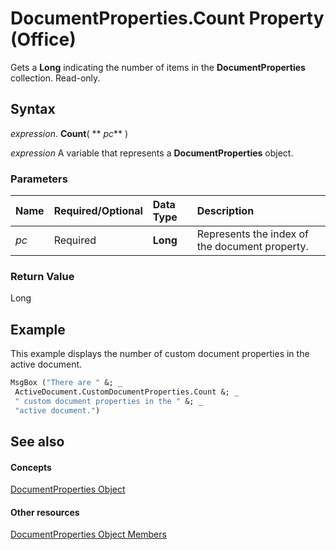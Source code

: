 
# DocumentProperties.Count Property (Office)

Gets a  **Long** indicating the number of items in the **DocumentProperties** collection. Read-only.


## Syntax

 _expression_. **Count**( ** _pc_** )

 _expression_ A variable that represents a **DocumentProperties** object.


### Parameters



|**Name**|**Required/Optional**|**Data Type**|**Description**|
|:-----|:-----|:-----|:-----|
| _pc_|Required|**Long**|Represents the index of the document property.|

### Return Value

Long


## Example

This example displays the number of custom document properties in the active document.


```vb
MsgBox ("There are " &; _ 
 ActiveDocument.CustomDocumentProperties.Count &; _ 
 " custom document properties in the " &; _ 
 "active document.")
```


## See also


#### Concepts


[DocumentProperties Object](90d42786-7d9a-b604-dbdf-88db41cbe69b.md)
#### Other resources


[DocumentProperties Object Members](bb388713-3029-796e-3328-6193eb14d1bf.md)